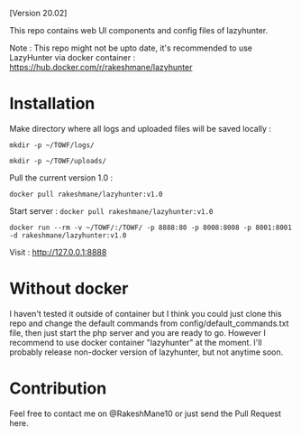 
[Version 20.02]

This repo contains web UI components and config files of lazyhunter.

Note : This repo might not be upto date, it's recommended to use LazyHunter via docker container : https://hub.docker.com/r/rakeshmane/lazyhunter

# Installation

Make directory where all logs and uploaded files will be saved locally :

`mkdir -p ~/TOWF/logs/`

`mkdir -p ~/TOWF/uploads/`

Pull the current version 1.0 :

`docker pull rakeshmane/lazyhunter:v1.0`

Start server :
`docker pull rakeshmane/lazyhunter:v1.0`

`docker run --rm -v ~/TOWF/:/TOWF/ -p 8888:80 -p 8008:8008 -p 8001:8001 -d rakeshmane/lazyhunter:v1.0`

Visit : http://127.0.0.1:8888

# Without docker
I haven't tested it outside of container but I think you could just clone this repo and change the default commands from config/default_commands.txt file, then just start the php server and you are ready to go. 
However I recommend to use docker container "lazyhunter" at the moment. I'll probably release non-docker version of lazyhunter, but not anytime soon.

# Contribution
Feel free to contact me on @RakeshMane10 or just send the Pull Request here.




